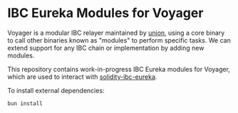 # IBC Eureka Modules for Voyager

Voyager is a modular IBC relayer maintained by [union](https://github.com/unionlabs/union), using a core binary to call other binaries known as "modules" to perform specific tasks. We can extend support for any IBC chain or implementation by adding new modules.

This repository contains work-in-progress IBC Eureka modules for Voyager, which are used to interact with [solidity-ibc-eureka](https://github.com/cosmos/solidity-ibc-eureka).

To install external dependencies:

```bash
bun install
```
